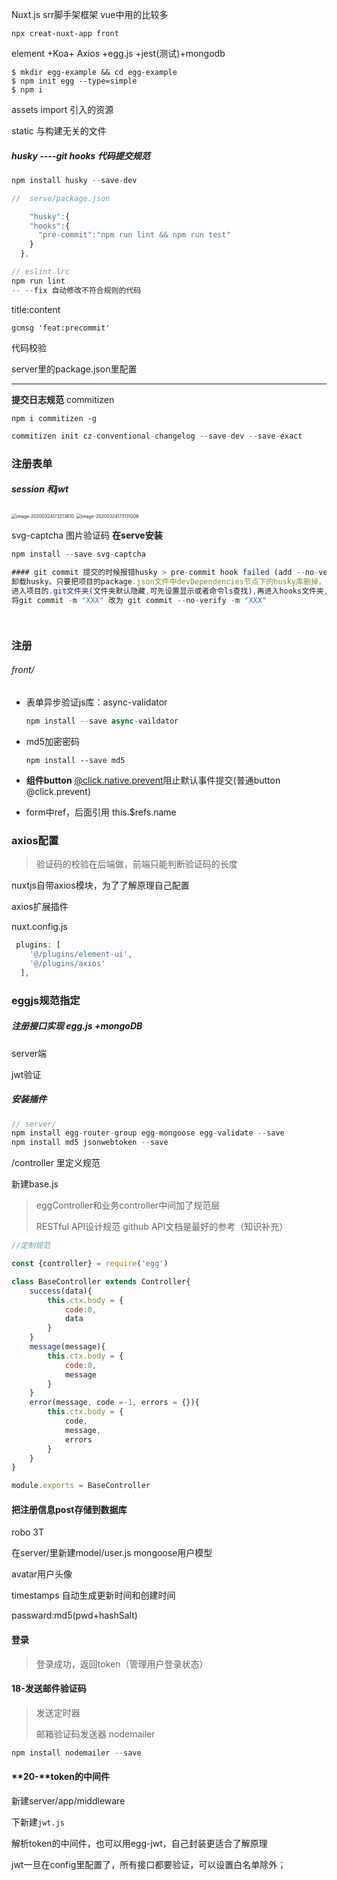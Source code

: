 Nuxt.js  srr脚手架框架 vue中用的比较多

`npx creat-nuxt-app front`

element +Koa+ Axios  +egg.js +jest(测试)+mongodb



```
$ mkdir egg-example && cd egg-example
$ npm init egg --type=simple
$ npm i
```

assets import 引入的资源

static 与构建无关的文件



##### husky  ----git hooks 代码提交规范

```js
npm install husky --save-dev
```

```js
//  serve/package.json

    "husky":{
    "hooks":{
      "pre-commit":"npm run lint && npm run test"
    }
  },

```

```js
// eslint.lrc
npm run lint
-- --fix 自动修改不符合规则的代码
```

title:content

```
gcmsg 'feat:precommit'
```

代码校验

server里的package.json里配置

------

**提交日志规范**  commitizen

`npm i commitizen -g`

```js
commitizen init cz-conventional-changelog --save-dev --save-exact
```





### 注册表单

##### session 和jwt

<img src="C:\Users\admin\AppData\Roaming\Typora\typora-user-images\image-20200324173213610.png" alt="image-20200324173213610" style="zoom:50%;" />

<img src="C:\Users\admin\AppData\Roaming\Typora\typora-user-images\image-20200324173131206.png" alt="image-20200324173131206" style="zoom:50%;" />





svg-captcha 图片验证码  **在serve安装**

```js
npm install --save svg-captcha
```

```js
#### git commit 提交的时候报错husky > pre-commit hook failed (add --no-verify to bypass)
卸载husky。只要把项目的package.json文件中devDependencies节点下的husky库删掉，然后重新npm i 一次即可。或者直接在项目根目录下执行npm uninstall husky --save也可以，再次提交，自动化测试功能就屏蔽掉
进入项目的.git文件夹(文件夹默认隐藏,可先设置显示或者命令ls查找),再进入hooks文件夹,删除pre-commit文件,重新git commit -m 'xxx' git push即可。
将git commit -m "XXX" 改为 git commit --no-verify -m "XXX"




```

### 注册

###### front/

- 表单异步验证js库：async-validator

  ```js
  npm install --save async-vaildator
  ```

- md5加密密码 

  ```
  npm install --save md5
  ```

- **组件button**  <u>@click.native.prevent</u>阻止默认事件提交(普通button  @click.prevent)

- form中ref，后面引用 this.$refs.name

### axios配置

> 验证码的校验在后端做，前端只能判断验证码的长度

nuxtjs自带axios模块，为了了解原理自己配置

axios扩展插件

nuxt.config.js

```js
 plugins: [
    '@/plugins/element-ui',
    '@/plugins/axios'
  ],
```

### eggjs规范指定

##### 注册接口实现 egg.js +mongoDB

server端 

jwt验证

##### 安装插件

```js
// server/
npm install egg-router-group egg-mongoose egg-validate --save
npm install md5 jsonwebtoken --save

```

/controller  里定义规范

新建base.js

> eggController和业务controller中间加了规范层
>
> RESTful API设计规范   github API文档是最好的参考（知识补充）

```js
//定制规范

const {controller} = require('egg')

class BaseController extends Controller{
    success(data){
        this.ctx.body = {
            code:0,
            data
        }
    }
    message(message){
        this.ctx.body = {
            code:0,
            message
        }
    }
    error(message, code =-1, errors = {}){
        this.ctx.body = {
            code,
            message,
            errors
        }
    }
}

module.exports = BaseController
```



#### 把注册信息post存储到数据库

robo 3T



在server/里新建model/user.js   mongoose用户模型

avatar用户头像

timestamps  自动生成更新时间和创建时间



passward:md5(pwd+hashSalt)



#### 登录

> 登录成功，返回token（管理用户登录状态）





#### 18-发送邮件验证码

> 发送定时器
>
> 邮箱验证码发送器   nodemailer

```js
npm install nodemailer --save	
```



#### **20-**token的中间件

新建server/app/middleware

下新建`jwt.js`

解析token的中间件，也可以用egg-jwt，自己封装更适合了解原理

jwt一旦在config里配置了，所有接口都要验证，可以设置白名单除外；